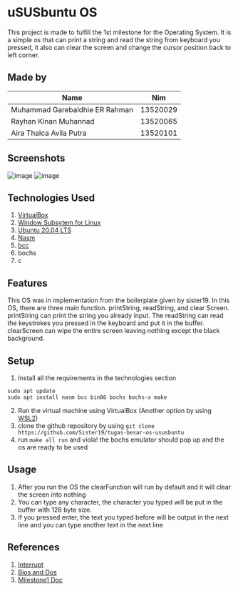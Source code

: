 # uSUSbuntu OS

This project is made to fulfill the 1st milestone for the Operating System. It is a simple os that can print a string and read the string from keyboard you pressed, it also can clear the screen and change the cursor position back to left corner.

## Made by

| Name                           |   Nim    |
| ------------------------------ | :------: |
| Muhammad Garebaldhie ER Rahman | 13520029 |
| Rayhan Kinan Muhannad          | 13520065 |
| Aira Thalca Avila Putra        | 13520101 |

## Screenshots

![image](https://user-images.githubusercontent.com/63847012/156034629-ebfcf38c-c7d3-4368-8525-91f661333ecf.png)
![image](https://user-images.githubusercontent.com/63847012/156034667-9fd9a24b-f57f-4de3-bc21-76766125d605.png)

## Technologies Used

1. [VirtualBox](https://www.virtualbox.org/)
2. [Window Subsytem for Linux](https://docs.microsoft.com/en-us/windows/wsl/install)
3. [Ubuntu 20.04 LTS](https://releases.ubuntu.com/20.04/)
4. [Nasm](https://www.nasm.us/)
5. [bcc](https://bochs.sourceforge.io/)
6. bochs
7. c

## Features

This OS was in implementation from the boilerplate given by sister19. In this OS, there are three main function. printString, readString, and clear Screen. printString can print the string you already input. The readString can read the keystrokes you pressed in the keyboard and put it in the buffer. clearScreen can wipe the entire screen leaving nothing except the black background.

## Setup

1. Install all the requirements in the technologies section

```
sudo apt update
sudo apt install nasm bcc bin86 bochs bochs-x make
```

2. Run the virtual machine using VirtualBox (Another option by using [WSL2](https://github.com/Sister19/WSL-Troubleshoot))
3. clone the github repository by using `git clone https://github.com/Sister19/tugas-besar-os-ususbuntu`
4. run `make all run` and viola! the bochs emulator should pop up and the os are ready to be used

## Usage

1. After you run the OS the clearFunction will run by default and it will clear the screen into nothing
2. You can type any character, the character you typed will be put in the buffer with 128 byte size.
3. If you pressed enter, the text you typed before will be output in the next line and you can type another text in the next line

## References

1. [Interrupt](http://www.oldlinux.org/Linux.old/docs/interrupts/int-html/int.htm)
2. [Bios and Dos](https://jbwyatt.com/253/emu/8086_bios_and_dos_interrupts.html)
3. [Milestone1 Doc](https://docs.google.com/document/d/1x9g3kspefka_vBl8JseBROv8f7cQdfEq-59W0jOqmo4/edit#)

